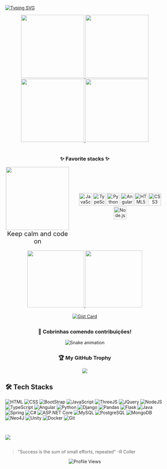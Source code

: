 [![Typing SVG](https://readme-typing-svg.demolab.com/?size=35&center=true&vcenter=true&width=1000&lines=Hi,+I`m+Miyuki!!;A+Software+Engineer+Student!&color=ff3399)](https://git.io/typing-svg)

<div align="center"; margin: 10px;">
  <a href="https://giphy.com/stickers/helloyogis-cute-illustration-kawaii-KAgG4cqnNRGEkMQYml">
    <img src="https://media.giphy.com/media/KAgG4cqnNRGEkMQYml/giphy.gif" width="200" />
  </a>
  <a href="https://giphy.com/stickers/helloyogis-cute-illustration-kawaii-KAgG4cqnNRGEkMQYml">
    <img src="https://media.giphy.com/media/KAgG4cqnNRGEkMQYml/giphy.gif" width="200" />
  </a>
  <a href="https://giphy.com/stickers/helloyogis-cute-illustration-kawaii-KAgG4cqnNRGEkMQYml">
    <img src="https://media.giphy.com/media/KAgG4cqnNRGEkMQYml/giphy.gif" width="200" />
  </a>
  <a href="https://giphy.com/stickers/helloyogis-cute-illustration-kawaii-KAgG4cqnNRGEkMQYml">
    <img src="https://media.giphy.com/media/KAgG4cqnNRGEkMQYml/giphy.gif" width="200" />
  </a>
</div>
<br>


<!--
**DaniMiyuki/DaniMiyuki** is a ✨ _special_ ✨ repository because its `README.md` (this file) appears on your GitHub profile.

Here are some ideas to get you started:

- 🔭 I’m currently working on ...
- 🌱 I’m currently learning Python
- 👯 I’m looking to collaborate on ...
- 🤔 I’m looking for help with ...
- 💬 Ask me about ...
- 📫 How to reach me: ...
- 😄 Pronouns: ...
- ⚡ Fun fact: ...
-->


  <div align="center">
    <h3>✨ Favorite stacks ✨</h3>
  </div>
</div>

<div align="center" style="display: flex; justify-content: center; align-items: center; gap: 20px;">
  <!-- GIF -->
  <div style="display: inline-block;">
    <a href="https://giphy.com/stickers/starbucks-coffee-cup-cute-WPuetj9uSLIuCw6oR6">
      <img src="https://media.giphy.com/media/WPuetj9uSLIuCw6oR6/giphy.gif" width="200" />
    </a>
    <p style="margin: 0; font-size: 20px;">Keep calm and code on</p>
  </div>

  <!-- Ícones -->
  <div style="display: inline-block;">
    <img src="https://cdn.jsdelivr.net/gh/devicons/devicon/icons/javascript/javascript-original.svg" height="40" alt="JavaScript" />
    <img src="https://cdn.jsdelivr.net/gh/devicons/devicon/icons/typescript/typescript-original.svg" height="40" alt="TypeScript" />
    <img src="https://cdn.jsdelivr.net/gh/devicons/devicon/icons/python/python-original.svg" height="40" alt="Python" />
    <img src="https://cdn.jsdelivr.net/gh/devicons/devicon/icons/angularjs/angularjs-original.svg" height="40" alt="Angular" />
    <img src="https://cdn.jsdelivr.net/gh/devicons/devicon/icons/html5/html5-original.svg" height="40" alt="HTML5" />
    <img src="https://cdn.jsdelivr.net/gh/devicons/devicon/icons/css3/css3-original.svg" height="40" alt="CSS3" />
    <img src="https://cdn.jsdelivr.net/gh/devicons/devicon/icons/nodejs/nodejs-original.svg" height="40" alt="Node.js" />
  </div>
</div>


<br/>

<div align="center">
  <a href="https://github.com/DaniMiyuki">
  <img height="180em" src="https://github-readme-stats.vercel.app/api?username=DaniMiyuki&show_icons=true&theme=jolly&include_all_commits=true&count_private=true"/>
  <img height="180em" src="https://github-readme-stats.vercel.app/api/top-experience/?username=DaniMiyuki&layout=compact&langs_count=7&theme=jolly"/>
</div>
<div style="display: inline_block" ><br>
</div>
    
<div align="center">
  <a href="https://gist.github.com/Yizack/65c143709afa7ea612f3578c6aeec732/">
    <img src="https://github-readme-stats.vercel.app/api/gist?id=65c143709afa7ea612f3578c6aeec732&theme=jolly" alt="Gist Card" />
  </a>
</div>


 

##

<div align="center">
  <h3>🐍 Cobrinhas comendo contribuições!</h3>
  <img src="https://github.com/DaniMiyuki/DaniMiyuki/blob/output/github-contribution-grid-snake.svg" alt="Snake animation" />
</div>

## 

<div align="center">
  <h3>🏆 My GitHub Trophy</h3>
  <img src="https://github-profile-trophy.vercel.app/?username=DaniMiyuki&theme=tokyonight&column=9"/>
</div>

    
  ## 
 
<div> 

  ## :hammer_and_wrench: Tech Stacks
  
  ![HTML](https://img.shields.io/badge/-HTML-05122A?style=flat&logo=HTML5) 
  ![CSS](https://img.shields.io/badge/-CSS-05122A?style=flat&logo=CSS3&logoColor=1572B6) 
  ![BootStrap](https://img.shields.io/badge/-BootStrap-05122A?style=flat&logo=BootStrap) 
  ![JavaScript](https://img.shields.io/badge/-JavaScript-05122A?style=flat&logo=javascript) 
  ![ThreeJS](https://img.shields.io/badge/-ThreeJS-05122A?style=flat&logo=Three.JS&logoColor=yellow) 
  ![JQuery](https://img.shields.io/badge/-JQuery-05122A?style=flat&logo=JQuery&logoColor=yellow) 
  ![NodeJS](https://img.shields.io/badge/-NodeJS-05122A?style=flat&logo=Node.JS&logoColor=yellow) 
  ![TypeScript](https://img.shields.io/badge/-TypeScript-05122A?style=flat&logo=TypeScript) 
  ![Angular](https://img.shields.io/badge/-Angular-05122A?style=flat&logo=angular&logoColor=e600ac) 
  ![Python](https://img.shields.io/badge/Python-05122A?style=flat&logo=python&logoColor=00b359)
  ![Django](https://img.shields.io/badge/-Django-05122A?style=flat&logo=Django&logoColor=00b359) 
  ![Pandas](https://img.shields.io/badge/-Pandas-05122A?style=flat&logo=Pandas) 
  ![Flask](https://img.shields.io/badge/-Flask-05122A?style=flat&logo=Flask) 
  ![Java](https://img.shields.io/badge/-Java-05122A?style=flat&logo=openjdk&logoColor=ff6600) 
  ![Spring](https://img.shields.io/badge/-Spring-05122A?style=flat&logo=spring) 
  ![C#](https://img.shields.io/badge/-CSharp-05122A?style=flat&logo=CSharp&logoColor=9966ff) 
  ![ASP.NET Core](https://img.shields.io/badge/-ASP.NET-05122A?style=flat&logo=.NET) 
  ![MySQL](https://img.shields.io/badge/-MySQL-05122A?style=flat&logo=MySQL) 
  ![PostgreSQL](https://img.shields.io/badge/-PostgreSQL-05122A?style=flat&logo=PostgreSQL) 
  ![MongoDB](https://img.shields.io/badge/-MongoDB-05122A?style=flat&logo=MongoDB)
  ![Neo4J](https://img.shields.io/badge/-Neo4J-05122A?style=flat&logo=Neo4J) 
  ![Unity](https://img.shields.io/badge/-Unity-05122A?style=flat&logo=Unity) 
  ![Docker](https://img.shields.io/badge/-Docker-05122A?style=flat&logo=Docker) 
  ![Git](https://img.shields.io/badge/-Git-05122A?style=flat&logo=Git) 
  
 
 <br/>
   
  <a href="https://www.linkedin.com/in/dani-miyuki-464641233/" target="_blank"><img src="https://img.shields.io/badge/-LinkedIn-%230077B5?style=for-the-badge&logo=linkedin&logoColor=white" target="_blank"></a>
  
  ##

  
  <div align="left">
    
  > "Success is the sum of small efforts, repeated" -R Coller

  </div>
  <p align="center"> <img src="https://komarev.com/ghpvc/?username=DaniMiyuki&color=green" alt="Profile Views" /></p>
</div>
